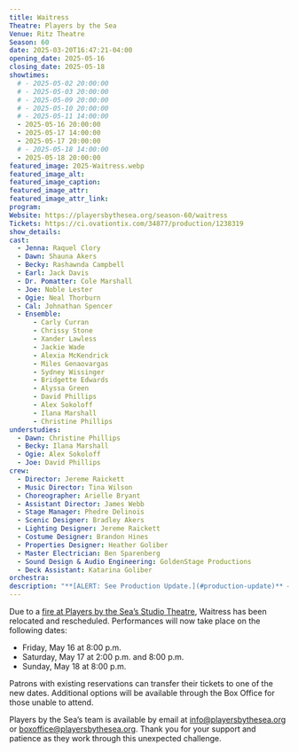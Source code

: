 ```yaml
---
title: Waitress
Theatre: Players by the Sea
Venue: Ritz Theatre
Season: 60
date: 2025-03-20T16:47:21-04:00
opening_date: 2025-05-16
closing_date: 2025-05-18
showtimes:
  # - 2025-05-02 20:00:00
  # - 2025-05-03 20:00:00
  # - 2025-05-09 20:00:00
  # - 2025-05-10 20:00:00
  # - 2025-05-11 14:00:00
  - 2025-05-16 20:00:00
  - 2025-05-17 14:00:00
  - 2025-05-17 20:00:00
  # - 2025-05-18 14:00:00
  - 2025-05-18 20:00:00
featured_image: 2025-Waitress.webp
featured_image_alt: 
featured_image_caption: 
featured_image_attr: 
featured_image_attr_link: 
program:
Website: https://playersbythesea.org/season-60/waitress
Tickets: https://ci.ovationtix.com/34877/production/1238319
show_details: 
cast:
  - Jenna: Raquel Clory
  - Dawn: Shauna Akers
  - Becky: Rashawnda Campbell
  - Earl: Jack Davis
  - Dr. Pomatter: Cole Marshall
  - Joe: Noble Lester
  - Ogie: Neal Thorburn
  - Cal: Johnathan Spencer
  - Ensemble:
      - Carly Curran
      - Chrissy Stone
      - Xander Lawless
      - Jackie Wade
      - Alexia McKendrick
      - Miles Genaovargas
      - Sydney Wissinger
      - Bridgette Edwards
      - Alyssa Green
      - David Phillips
      - Alex Sokoloff
      - Ilana Marshall
      - Christine Phillips
understudies:
  - Dawn: Christine Phillips
  - Becky: Ilana Marshall
  - Ogie: Alex Sokoloff
  - Joe: David Phillips
crew:
  - Director: Jereme Raickett
  - Music Director: Tina Wilson
  - Choreographer: Arielle Bryant
  - Assistant Director: James Webb
  - Stage Manager: Phedre Delinois
  - Scenic Designer: Bradley Akers
  - Lighting Designer: Jereme Raickett
  - Costume Designer: Brandon Hines
  - Properties Designer: Heather Goliber
  - Master Electrician: Ben Sparenberg
  - Sound Design & Audio Engineering: GoldenStage Productions
  - Deck Assistant: Katarina Goliber
orchestra:
description: "**[ALERT: See Production Update.](#production-update)** —  A small-town waitress, caught in a loveless marriage, crafts pies and dreams of a better life, finding hope and transformation in the kitchen."
---
```


Due to a [fire at Players by the Sea’s Studio Theatre](/news/2025/04/11/fire-at-players-by-the-sea-causes-widespread-damage-cancels-performances/), Waitress has been relocated and rescheduled. Performances will now take place on the following dates:

- Friday, May 16 at 8:00 p.m.
- Saturday, May 17 at 2:00 p.m. and 8:00 p.m.
- Sunday, May 18 at 8:00 p.m.

Patrons with existing reservations can transfer their tickets to one of the new dates. Additional options will be available through the Box Office for those unable to attend.

Players by the Sea’s team is available by email at info@playersbythesea.org or boxoffice@playersbythesea.org. Thank you for your support and patience as they work through this unexpected challenge.